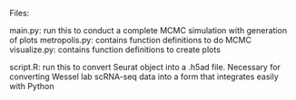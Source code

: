 Files:

main.py: run this to conduct a complete MCMC simulation with generation of plots
metropolis.py: contains function definitions to do MCMC
visualize.py: contains function definitions to create plots

script.R: run this to convert Seurat object into a .h5ad file. Necessary for converting Wessel lab scRNA-seq data into a form that integrates easily with Python
